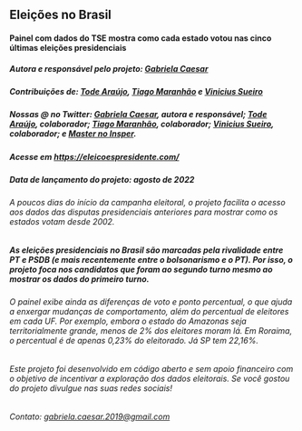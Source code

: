 ## Eleições no Brasil

#### Painel com dados do TSE mostra como cada estado votou nas cinco últimas eleições presidenciais

##### Autora e responsável pelo projeto: [Gabriela Caesar](https://gabrielacaesar.github.io/)
##### Contribuições de: [Tode Araújo](https://github.com/todearaujo), [Tiago Maranhão](https://github.com/tiagombp) e [Vinicius Sueiro](https://github.com/vsueiro)

##### Nossas @ no Twitter: [Gabriela Caesar](https://twitter.com/gabrielacaesar), autora e responsável; [Tode Araújo](https://twitter.com/todearaujo), colaborador; [Tiago Maranhão](https://twitter.com/tiagombp), colaborador; [Vinicius Sueiro](https://twitter.com/viniciussueiro), colaborador; e [Master no Insper](https://twitter.com/insperjor).

##### Acesse em https://eleicoespresidente.com/
##### Data de lançamento do projeto: agosto de 2022

###### A poucos dias do início da campanha eleitoral, o projeto facilita o acesso aos dados das disputas presidenciais anteriores para mostrar como os estados votam desde 2002. 

##### As eleições presidenciais no Brasil são marcadas pela rivalidade entre PT e PSDB (e mais recentemente entre o bolsonarismo e o PT). Por isso, o projeto foca nos candidatos que foram ao segundo turno mesmo ao mostrar os dados do primeiro turno.

###### O painel exibe ainda as diferenças de voto e ponto percentual, o que ajuda a enxergar mudanças de comportamento, além do percentual de eleitores em cada UF. Por exemplo, embora o estado do Amazonas seja territorialmente grande, menos de 2% dos eleitores moram lá. Em Roraima, o percentual é de apenas 0,23% do eleitorado. Já SP tem 22,16%.

###### Este projeto foi desenvolvido em código aberto e sem apoio financeiro com o objetivo de incentivar a exploração dos dados eleitorais. Se você gostou do projeto divulgue nas suas redes sociais! 

###### Contato: gabriela.caesar.2019@gmail.com
